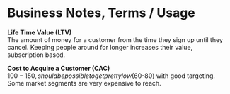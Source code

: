 # Business Notes, Terms / Usage

**Life Time Value (LTV)**  
	The amount of money for a customer from the time they sign up until they cancel.
	Keeping people around for longer increases their value, subscription based.

**Cost to Acquire a Customer (CAC)**  
	$100-150, should be possible to get pretty low ($60-80) with good targeting.
	Some market segments are very expensive to reach.
